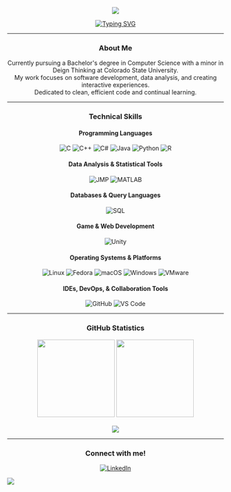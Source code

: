 <div align="center">

<img src="https://capsule-render.vercel.app/api?type=waving&color=FFC1CC&height=100&section=header&text=Welcome&fontSize=30&fontColor=ffffff"/>

[![Typing SVG](https://readme-typing-svg.demolab.com?font=Fira+Code&weight=500&size=24&duration=2000&pause=1000&color=FFC1CC&center=true&vCenter=true&width=500&lines=Hello%2C+I'm+Hallie+Gurr)](https://git.io/typing-svg)

---

### About Me

Currently pursuing a Bachelor's degree in Computer Science with a minor in Deign Thinking at Colorado State University.  
My work focuses on software development, data analysis, and creating interactive experiences.  
Dedicated to clean, efficient code and continual learning.

---

### Technical Skills

#### Programming Languages  
![C](https://img.shields.io/badge/C-FFC1CC?style=flat&logo=c&logoColor=white)
![C++](https://img.shields.io/badge/C++-FFC1CC?style=flat&logo=c%2B%2B&logoColor=white)
![C#](https://img.shields.io/badge/C%23-FFC1CC?style=flat&logo=c-sharp&logoColor=white)
![Java](https://img.shields.io/badge/Java-FFC1CC?style=flat&logo=openjdk&logoColor=white)
![Python](https://img.shields.io/badge/Python-FFC1CC?style=flat&logo=python&logoColor=white)
![R](https://img.shields.io/badge/R-FFC1CC?style=flat&logo=r&logoColor=white)

#### Data Analysis & Statistical Tools  
![JMP](https://img.shields.io/badge/JMP-FFC1CC?style=flat&logo=data&logoColor=white)
![MATLAB](https://img.shields.io/badge/MATLAB-FFC1CC?style=flat&logo=mathworks&logoColor=white)

#### Databases & Query Languages
![SQL](https://img.shields.io/badge/SQL-FFC1CC?style=flat&logo=postgresql&logoColor=white)

#### Game & Web Development  
![Unity](https://img.shields.io/badge/Unity-FFC1CC?style=flat&logo=unity&logoColor=white)

#### Operating Systems & Platforms
![Linux](https://img.shields.io/badge/Linux-FFC1CC?style=flat&logo=linux&logoColor=white)
![Fedora](https://img.shields.io/badge/Fedora-FFC1CC?style=flat&logo=fedora&logoColor=white)
![macOS](https://img.shields.io/badge/macOS-FFC1CC?style=flat&logo=apple&logoColor=white)
![Windows](https://img.shields.io/badge/Windows-FFC1CC?style=flat&logo=windows&logoColor=white)
![VMware](https://img.shields.io/badge/VMware-FFC1CC?style=flat&logo=vmware&logoColor=white)

#### IDEs, DevOps, & Collaboration Tools
![GitHub](https://img.shields.io/badge/GitHub-FFC1CC?style=flat&logo=github&logoColor=white)
![VS Code](https://img.shields.io/badge/VS%20Code-FFC1CC?style=flat&logo=visual-studio-code&logoColor=white)

---

### GitHub Statistics

<div align="center">
  <img src="https://github-readme-stats.vercel.app/api?username=hgurr&show_icons=true&hide_border=true&title_color=FFC1CC&icon_color=FFC1CC&text_color=ffffff&bg_color=0d1117" height="180"/>
  <img src="https://nirzak-streak-stats.vercel.app/?user=hgurr&hide_border=true&ring=FFC1CC&fire=FFC1CC&currStreakLabel=FFC1CC&currStreakNum=FFF0F3&dates=FFF0F3&background=0d1117" height="180"/>
</div>

<br>

<img src="https://github-readme-stats.vercel.app/api/top-langs/?username=hgurr&layout=compact&hide_border=true&title_color=FFC1CC&text_color=FFF0F3&bg_color=0d1117" />

---

### Connect with me!

[![LinkedIn](https://img.shields.io/badge/LinkedIn-Hallie%20Gurr-FFC1CC?style=flat&logo=linkedin&logoColor=white)](https://www.linkedin.com/in/hallie-gurr-703141358/)

</div>

<img src="https://capsule-render.vercel.app/api?type=waving&color=FFC1CC&height=100&section=footer"/>
